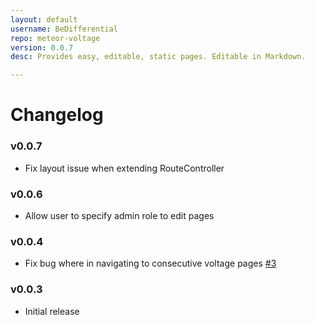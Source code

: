```yaml
---
layout: default
username: BeDifferential
repo: meteor-voltage
version: 0.0.7
desc: Provides easy, editable, static pages. Editable in Markdown.

---
```

# Changelog

### v0.0.7

* Fix layout issue when extending RouteController

### v0.0.6

* Allow user to specify admin role to edit pages

### v0.0.4

* Fix bug where in navigating to consecutive voltage pages [#3](https://github.com/BeDifferential/meteor-voltage/issues/3)

### v0.0.3

* Initial release
